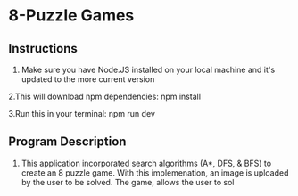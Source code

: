 # 8-Puzzle Games

## Instructions

1. Make sure you have Node.JS installed on your local machine and it's updated to the more current version

2.This will download npm dependencies: npm install

3.Run this in your terminal: npm run dev



## Program Description

1. This application incorporated search algorithms (A*, DFS, & BFS) to create an 8 puzzle game. With this implemenation, an image is uploaded by the user to be solved. The game, allows the user to sol